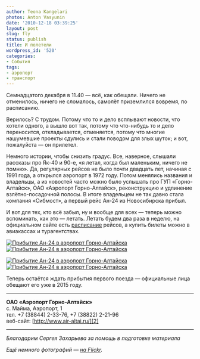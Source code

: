 ```yaml
---
author: Teona Kangelari
photos: Anton Vasyunin
date: '2010-12-18 03:39:25'
layout: post
slug: fly
status: publish
title: И полетели
wordpress_id: '520'
categories:
- События
tags:
- аэропорт
- транспорт
---
```


Семнадцатого декабря в 11.40 — всё, как обещали. Ничего не отменилось, ничего
не сломалось, самолёт приземлился вовремя, по расписанию.

Верилось? С трудом. Потому что то и дело всплывают новости, что хотели одного,
а вышло вот так, потому что что-нибудь то и дело переносится, откладывается,
отменяется, потому что многие нашумевшие проекты сдулись и стали поводом для
злых шуток; и вот, пожалуйста — он прилетел.

Немного истории, чтобы снизить градус. Все, наверное, слышали рассказы про
Як-40 и 90-е, «я летал, когда был маленьким, ничего не помню». Да, регулярных
рейсов не было почти двадцать лет, начиная с 1991 года, а открылся аэропорт в
1972 году. Потом менялись названия и владельцы, а из новостей часто можно было
услышать про ГУП «Горно-Алтайск», ОАО «Аэропорт Горно-Алтайск», реконструкцию
и удлинение взлётно-посадочной полосы. В итоге владельцем не так давно стала
компания «Сибмост», а первый рейс Ан-24 из Новосибирска прибыл.

И вот для тех, кто всё забыл, ну и вообще для всех — теперь можно вспоминать,
как это — летать. Летать будем два раза в неделю, на официальном сайте есть
[расписание][1] рейсов, а купить билеты можно в авиакассах и турагентствах.

[![Прибытие Ан-24 в аэропорт Горно-Алтайска](https://lh6.googleusercontent.com/-37sK6YYauTU/Tw2cxoXWjXI/AAAAAAAAAa0/FqKCK9DapIs/s320/img_2270.jpg)][4]
[![Прибытие Ан-24 в аэропорт Горно-Алтайска](https://lh5.googleusercontent.com/--aV603LCgHs/Tw2cxwCEF2I/AAAAAAAAAa4/ngpYrgAMs2s/s320/img_2286.jpg)][5]

[![Прибытие Ан-24 в аэропорт Горно-Алтайска](https://lh3.googleusercontent.com/-Uirq3se3Xw8/Tw2cya_cKuI/AAAAAAAAAbU/L9ggrW6EsoY/s320/img_2313.jpg)][6]
[![Прибытие Ан-24 в аэропорт Горно-Алтайска](https://lh3.googleusercontent.com/-Ut6TULR1I28/Tw2cy2NmYFI/AAAAAAAAAbQ/6eOW2faT82E/s320/img_2321.jpg)][7]

Теперь остаётся ждать прибытия первого поезда — официальные лица обещают его
уже в 2015 году.

* * *

**ОАО «Аэропорт Горно-Алтайск»**<br />
с. Майма, Аэропорт, 1<br />
тел. +7 (38844) 2-33-76, +7 (38822) 2-21-96<br /> 
веб-сайт: [http://www.air-altai.ru/][2]  

* * *

_Благодарим Сергея Захарьева за помощь в подготовке материала_

_Ещё немного фотографий — [на Flickr][3]._

   [1]: http://www.air-altai.ru/raspisanie.html
   [2]: http://www.air-altai.ru/index.html
   [3]: http://www.flickr.com/photos/gazetashum/sets/72157625492801423/

   [4]: http://www.flickr.com/photos/gazetashum/5268741447/in/set-72157625492801423/
   [5]: http://www.flickr.com/photos/gazetashum/5269353706/in/set-72157625492801423/
   [6]: http://www.flickr.com/photos/gazetashum/5268741703/in/set-72157625492801423/
   [7]: http://www.flickr.com/photos/gazetashum/5268741807/in/set-72157625492801423/

